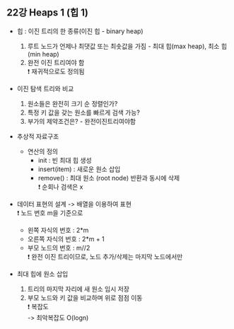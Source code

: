 ## 22강 Heaps 1 (힙 1)

- 힙 : 이진 트리의 한 종류(이진 힙 - binary heap)

  1. 루트 노드가 언제나 최댓값 또는 최솟값을 가짐 - 최대 힙(max heap), 최소 힙(min heap)
  2. 완전 이진 트리여야 함  
     ❗️ 재귀적으로도 정의됨

- 이진 탐색 트리와 비교

  1. 원소들은 완전히 크기 순 정렬인가?
  2. 특정 키 값을 갖는 원소를 빠르게 검색 가능?
  3. 부가의 제약조건은? - 완전이진트리여야함

- 추상적 자료구조

  - 연산의 정의
    - init : 빈 최대 힙 생성
    - insert(item) : 새로운 원소 삽입
    - remove() : 최대 원소 (root node) 반환과 동시에 삭제  
      ❗️ 순회나 검색은 x

- 데이터 표현의 설계 -> 배열을 이용하여 표현  
   ❗️ 노드 번호 m을 기준으로

  - 왼쪽 자식의 번호 : 2\*m
  - 오른쪽 자식의 번호 : 2\*m + 1
  - 부모 노드의 번호 : m//2  
    ❗️ 완전 이진 트리이므로, 노드 추가/삭제는 마지막 노드에서만

- 최대 힙에 원소 삽입
  1. 트리의 마지막 자리에 새 원소 임시 저장
  2. 부모 노드와 키 값을 비교하며 위로 점점 이동  
     ❗️ 복잡도  
      -> 최악복잡도 O(logn)
